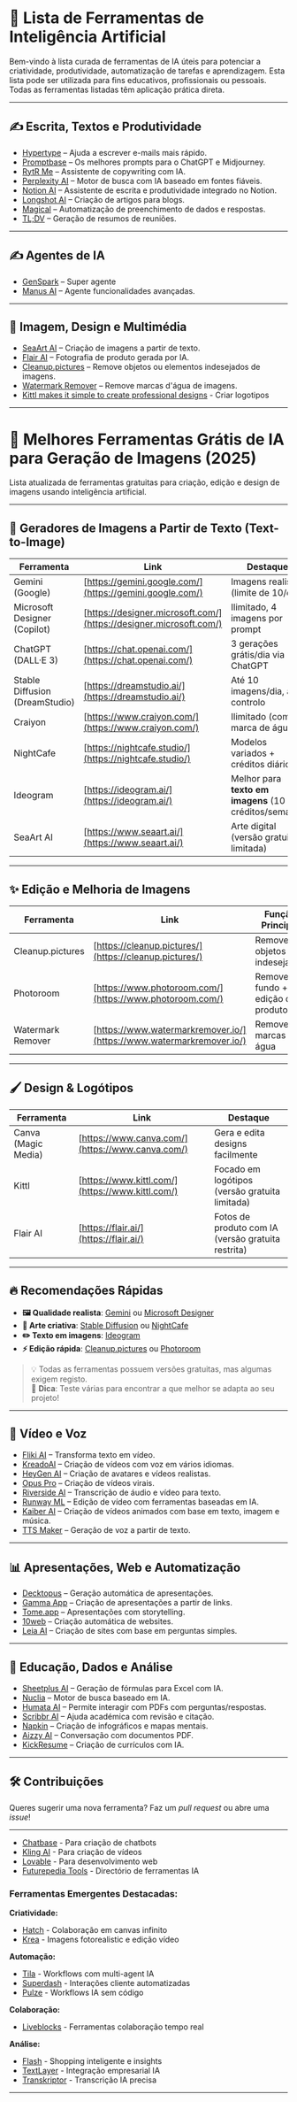 
# 🌟 Lista de Ferramentas de Inteligência Artificial

Bem-vindo à lista curada de ferramentas de IA úteis para potenciar a criatividade, produtividade, automatização de tarefas e aprendizagem. Esta lista pode ser utilizada para fins educativos, profissionais ou pessoais. Todas as ferramentas listadas têm aplicação prática direta.

---

## ✍️ Escrita, Textos e Produtividade

- [Hypertype](https://www.hypertype.co/) – Ajuda a escrever e-mails mais rápido.  
- [Promptbase](https://promptbase.com/) – Os melhores prompts para o ChatGPT e Midjourney.  
- [RytR Me](https://rytr.me/) – Assistente de copywriting com IA.  
- [Perplexity AI](https://www.perplexity.ai/) – Motor de busca com IA baseado em fontes fiáveis.  
- [Notion AI](https://www.notion.so/product/ai) – Assistente de escrita e produtividade integrado no Notion.  
- [Longshot AI](https://www.longshot.ai/) – Criação de artigos para blogs.  
- [Magical](https://www.getmagical.com/) – Automatização de preenchimento de dados e respostas.  
- [TL;DV](https://tldv.io/) – Geração de resumos de reuniões.

---

## ✍️ Agentes de IA
- [GenSpark](ttps://www.genspark.ai/) – Super agente
- [Manus AI](https://www.manus.ai/) – Agente funcionalidades avançadas.  


---

## 🎨 Imagem, Design e Multimédia

- [SeaArt AI](https://www.seaart.ai/) – Criação de imagens a partir de texto.  
- [Flair AI](https://flair.ai/) – Fotografia de produto gerada por IA.  
- [Cleanup.pictures](https://cleanup.pictures/) – Remove objetos ou elementos indesejados de imagens.  
- [Watermark Remover](https://www.watermarkremover.io/) – Remove marcas d'água de imagens.
- [Kittl makes it simple to create professional designs](https://www.kittl.com/) - Criar logotipos
---

# 🎨 Melhores Ferramentas Grátis de IA para Geração de Imagens (2025)

Lista atualizada de ferramentas gratuitas para criação, edição e design de imagens usando inteligência artificial.

---

## 🌟 **Geradores de Imagens a Partir de Texto (Text-to-Image)**

| Ferramenta | Link | Destaque |
|-----------|------|----------|
| Gemini (Google) | [https://gemini.google.com/](https://gemini.google.com/) | Imagens realistas (limite de 10/dia) |
| Microsoft Designer (Copilot) | [https://designer.microsoft.com/](https://designer.microsoft.com/) | Ilimitado, 4 imagens por prompt |
| ChatGPT (DALL·E 3) | [https://chat.openai.com/](https://chat.openai.com/) | 3 gerações grátis/dia via ChatGPT |
| Stable Diffusion (DreamStudio) | [https://dreamstudio.ai/](https://dreamstudio.ai/) | Até 10 imagens/dia, alto controlo |
| Craiyon | [https://www.craiyon.com/](https://www.craiyon.com/) | Ilimitado (com marca de água) |
| NightCafe | [https://nightcafe.studio/](https://nightcafe.studio/) | Modelos variados + créditos diários |
| Ideogram | [https://ideogram.ai/](https://ideogram.ai/) | Melhor para **texto em imagens** (10 créditos/semana) |
| SeaArt AI | [https://www.seaart.ai/](https://www.seaart.ai/) | Arte digital (versão gratuita limitada) |

---

## ✨ **Edição e Melhoria de Imagens**

| Ferramenta | Link | Função Principal |
|-----------|------|------------------|
| Cleanup.pictures | [https://cleanup.pictures/](https://cleanup.pictures/) | Remove objetos indesejados |
| Photoroom | [https://www.photoroom.com/](https://www.photoroom.com/) | Remove fundo + edição de produtos |
| Watermark Remover | [https://www.watermarkremover.io/](https://www.watermarkremover.io/) | Remove marcas de água |

---

## 🖌️ **Design & Logótipos**

| Ferramenta | Link | Destaque |
|-----------|------|----------|
| Canva (Magic Media) | [https://www.canva.com/](https://www.canva.com/) | Gera e edita designs facilmente |
| Kittl | [https://www.kittl.com/](https://www.kittl.com/) | Focado em logótipos (versão gratuita limitada) |
| Flair AI | [https://flair.ai/](https://flair.ai/) | Fotos de produto com IA (versão gratuita restrita) |

---

## 🔥 **Recomendações Rápidas**

- **🖼️ Qualidade realista**: [Gemini](https://gemini.google.com/) ou [Microsoft Designer](https://designer.microsoft.com/)
- **🎨 Arte criativa**: [Stable Diffusion](https://dreamstudio.ai/) ou [NightCafe](https://nightcafe.studio/)
- **✏️ Texto em imagens**: [Ideogram](https://ideogram.ai/)
- **⚡ Edição rápida**: [Cleanup.pictures](https://cleanup.pictures/) ou [Photoroom](https://www.photoroom.com/)

> 💡 Todas as ferramentas possuem versões gratuitas, mas algumas exigem registo.  
> 📌 **Dica**: Teste várias para encontrar a que melhor se adapta ao seu projeto!


---
## 🎥 Vídeo e Voz

- [Fliki AI](https://fliki.ai/) – Transforma texto em vídeo.  
- [KreadoAI](https://www.kreadoai.com/) – Criação de vídeos com voz em vários idiomas.  
- [HeyGen AI](https://www.heygen.com/) – Criação de avatares e vídeos realistas.  
- [Opus Pro](https://www.opus.pro/) – Criação de vídeos virais.  
- [Riverside AI](https://riverside.fm/) – Transcrição de áudio e vídeo para texto.  
- [Runway ML](https://runwayml.com/) – Edição de vídeo com ferramentas baseadas em IA.  
- [Kaiber AI](https://www.kaiber.ai/) – Criação de vídeos animados com base em texto, imagem e música.  
- [TTS Maker](https://ttsmaker.com/) – Geração de voz a partir de texto.

---

## 📊 Apresentações, Web e Automatização

- [Decktopus](https://www.decktopus.com/) – Geração automática de apresentações.  
- [Gamma App](https://gamma.app/) – Criação de apresentações a partir de links.  
- [Tome.app](https://tome.app/) – Apresentações com storytelling.  
- [10web](https://10web.io/) – Criação automática de websites.  
- [Leia AI](https://www.leia.com/) – Criação de sites com base em perguntas simples.

---

## 🧠 Educação, Dados e Análise

- [Sheetplus AI](https://www.sheetplus.ai/) – Geração de fórmulas para Excel com IA.  
- [Nuclia](https://nuclia.com/) – Motor de busca baseado em IA.  
- [Humata AI](https://www.humata.ai/) – Permite interagir com PDFs com perguntas/respostas.  
- [Scribbr AI](https://www.scribbr.com/) – Ajuda académica com revisão e citação.  
- [Napkin](https://napkin.io/) – Criação de infográficos e mapas mentais.  
- [Aizzy AI](https://aizzy.ai/) – Conversação com documentos PDF.  
- [KickResume](https://www.kickresume.com/) – Criação de currículos com IA.

---

## 🛠️ Contribuições

Queres sugerir uma nova ferramenta? Faz um *pull request* ou abre uma *issue*!

---


- [Chatbase](https://www.chatbase.co/) - Para criação de chatbots
- [Kling AI](https://www.futurepedia.io/tool/kling) - Para criação de vídeos
- [Lovable](https://www.futurepedia.io/tool/lovable) - Para desenvolvimento web
- [Futurepedia Tools](https://www.futurepedia.io/) - Directório de ferramentas IA

### Ferramentas Emergentes Destacadas:

**Criatividade:**
- [Hatch](https://www.futurepedia.io/tool/hatch) - Colaboração em canvas infinito
- [Krea](https://www.futurepedia.io/tool/krea) - Imagens fotorealistic e edição vídeo

**Automação:**
- [Tila](https://www.futurepedia.io/tool/tila) - Workflows com multi-agent IA
- [Superdash](https://www.futurepedia.io/tool/superdash) - Interações cliente automatizadas
- [Pulze](https://www.futurepedia.io/tool/pulze) - Workflows IA sem código

**Colaboração:**
- [Liveblocks](https://www.futurepedia.io/tool/liveblocks) - Ferramentas colaboração tempo real

**Análise:**
- [Flash](https://www.futurepedia.io/tool/flash) - Shopping inteligente e insights
- [TextLayer](https://www.futurepedia.io/tool/textlayer) - Integração empresarial IA
- [Transkriptor](https://www.futurepedia.io/tool/transkriptor) - Transcrição IA precisa

---
